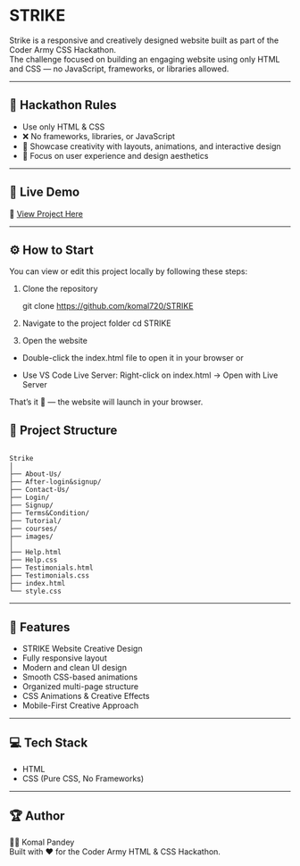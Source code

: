 #  STRIKE

Strike is a responsive and creatively designed website built as part of the Coder Army CSS Hackathon.  
The challenge focused on building an engaging website using only HTML and CSS — no JavaScript, frameworks, or libraries allowed.

---

## 🧾 Hackathon Rules

- Use only HTML & CSS  
- ❌ No frameworks, libraries, or JavaScript  
- 🎨 Showcase creativity with layouts, animations, and interactive design  
- 🧠 Focus on user experience and design aesthetics  

---

## 🚀 Live Demo

🔗 [View Project Here](#)

---

## ⚙ How to Start

You can view or edit this project locally by following these steps:

1. Clone the repository

    git clone https://github.com/komal720/STRIKE

2. Navigate to the project folder
cd STRIKE

3. Open the website

 -  Double-click the index.html file to open it in your browser
or

- Use VS Code Live Server: Right-click on index.html → Open with Live Server

That’s it 🎉 — the website will launch in your browser.


## 📂 Project Structure
```plaintext

Strike
│
├── About-Us/
├── After-login&signup/
├── Contact-Us/
├── Login/
├── Signup/
├── Terms&Condition/
├── Tutorial/
├── courses/
├── images/
│
├── Help.html
├── Help.css
├── Testimonials.html
├── Testimonials.css
├── index.html
└── style.css

```

---

## 🎨 Features

- STRIKE Website Creative Design
- Fully responsive layout  
- Modern and clean UI design  
- Smooth CSS-based animations  
- Organized multi-page structure  
- CSS Animations & Creative Effects
- Mobile-First Creative Approach

---


## 💻 Tech Stack

- HTML  
- CSS (Pure CSS, No Frameworks)  
 

---

## 🏆 Author

👩‍💻 Komal Pandey  
Built with ❤ for the Coder Army HTML & CSS Hackathon.